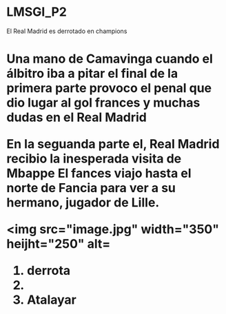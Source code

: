 # LMSGI_P2
<!DOCTYPE html>
<html
title>El Real Madrid es derrotado en champions
</head> 
<boby>
<h1>Una mano de Camavinga cuando el álbitro iba a pitar el final de la primera parte provoco el penal que dio lugar al gol frances y muchas dudas en el Real Madrid
<p>En la seguanda parte el, Real Madrid recibio la inesperada visita de Mbappe
  El fances viajo hasta el norte de Fancia para ver a su hermano, jugador de Lille.
  
   </head>
   <body>
     
   <img src="image.jpg" width="350" heijht="250" alt=
  <ol>
  <li>derrota</li>
  <li>
  <li>Atalayar</li>
  </dl>
  </boby>
  </html>
  </html>

